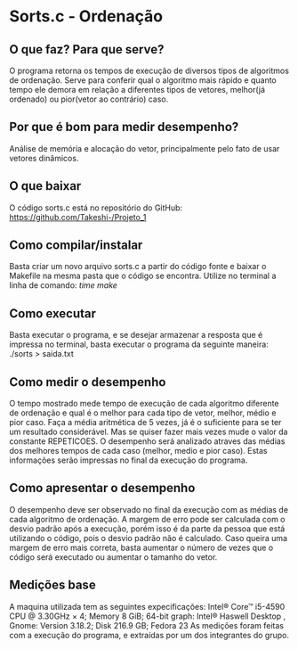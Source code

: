 # Sorts.c - Ordenação

## O que faz? Para que serve?

O programa retorna os tempos de execução de diversos tipos de algoritmos de ordenação.
Serve para conferir qual o algoritmo mais rápido e quanto tempo ele demora em relação a diferentes tipos de vetores, melhor(já ordenado) ou pior(vetor ao contrário) caso.

## Por que é bom para medir desempenho?

Análise de memória e alocação do vetor, principalmente pelo fato de usar vetores dinâmicos.

## O que baixar
O código sorts.c está no repositório do GitHub: https://github.com/Takeshi-/Projeto_1

## Como compilar/instalar

Basta criar um novo arquivo sorts.c a partir do código fonte e baixar o Makefile na mesma pasta que o código se encontra.
Utilize no terminal a linha de comando: _time make_

## Como executar

Basta executar o programa, e se desejar armazenar a resposta que é impressa no terminal, basta executar o programa da seguinte maneira:
./sorts > saida.txt

## Como medir o desempenho

O tempo mostrado mede tempo de execução de cada algoritmo diferente de ordenação e qual é o melhor para cada tipo de vetor, melhor, médio e pior caso.
Faça a média aritmética de 5 vezes, já é o suficiente para se ter um resultado considerável. Mas se quiser fazer mais vezes mude o valor da constante REPETICOES.
O desempenho será analizado atraves das médias dos melhores tempos de cada caso (melhor, medio e pior caso). Estas informações serão impressas no final da execução do programa.

## Como apresentar o desempenho

O desempenho deve ser observado no final da execução com as médias de cada algoritmo de ordenação.
A margem de erro pode ser calculada com o desvio padrão após a execução, porém isso é da parte da pessoa que está utilizando o código, pois o desvio padrão não é calculado.
Caso queira uma margem de erro mais correta, basta aumentar o número de vezes que o código será executado ou aumentar o tamanho do vetor.

## Medições base

A maquina utilizada tem as seguintes expecificações: 
Intel® Core™ i5-4590 CPU @ 3.30GHz × 4;  Memory 8 GiB;  64-bit graph: Intel® Haswell Desktop , Gnome: Version 3.18.2; Disk 216.9 GB; Fedora 23
As medições foram feitas com a execução do programa, e extraídas por um dos integrantes do grupo.
